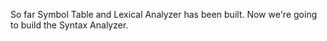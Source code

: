 So far Symbol Table and Lexical Analyzer has been built. Now we're going to build the Syntax Analyzer.
